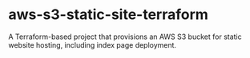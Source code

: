 # aws-s3-static-site-terraform
A Terraform-based project that provisions an AWS S3 bucket for static website hosting, including index page deployment.
